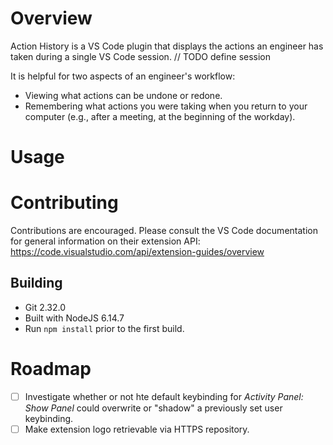 # Overview
Action History is a VS Code plugin that displays the actions an engineer has taken during a single VS Code session. // TODO define session

It is helpful for two aspects of an engineer's workflow:
- Viewing what actions can be undone or redone.
- Remembering what actions you were taking when you return to your computer (e.g., after a meeting, at the beginning of the workday).

# Usage

# Contributing
Contributions are encouraged. Please consult the VS Code documentation for general information on their extension API: https://code.visualstudio.com/api/extension-guides/overview

## Building
- Git 2.32.0
- Built with NodeJS 6.14.7
- Run `npm install` prior to the first build.

# Roadmap
- [ ] Investigate whether or not hte default keybinding for *Activity Panel: Show Panel* could overwrite or "shadow" a previously set user keybinding.
- [ ] Make extension logo retrievable via HTTPS repository.
